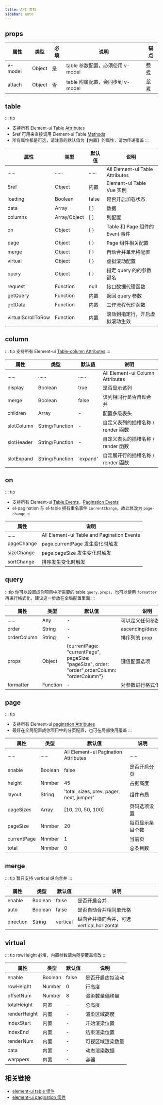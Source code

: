 ```yaml
---
title: API 文档
sidebar: auto
---
```


## props

| 属性    | 类型   | 必填 | 说明                             | 锚点                  |
| ------- | ------ | ---- | -------------------------------- | --------------------- |
| v-model | Object | 是   | table 参数配置，必须使用 v-model | [参考](/api.md#table) |
| attach  | Object | 否   | table 附属配置，会同步到 v-model | [参考](/api.md#table) |


## table

::: tip
- 支持所有 Element-ui [Table Attributes](https://element.eleme.cn/#/zh-CN/component/table#table-attributes)
- \$ref 可用来直接调用 Element-ui Table [Methods](https://element.eleme.cn/#/zh-CN/component/table#table-methods)
- 所有属性都是可选，请注意的默认值为【内置】的属性，请勿传递覆盖
:::

| 属性        | 类型         | 默认值  | 说明                                 | 
| ----------- | ------------ | ------ | ------------------------------------ | 
| ......      | ......       | ...... | All Element-ui Table Attributes      | 
| \$ref       | Object       | 内置   | Element-ui Table Vue 实例             | 
| loading     | Boolean      | false  | 是否开启加载状态                       | 
| data        | Array        | [ ]    | 数据                                 | 
| columns     | Array/Object | [ ]    | 列配置                               | 
| on          | Object       | { }    | Table 和 Page 组件的 Event 事件      | 
| page        | Object       | { }    | Page 组件相关配置                    | 
| merge       | Object       | { }    | 自动合并单元格配置                   | 
| virtual     | Object       | { }    | 虚拟滚动配置                         |
| query       | Object       | { }    | 指定 query 的的参数键名              | 
| request     | Function     | null   | 接口数据代理函数                     |
| getQuery    | Function     | 内置   | 返回 query 参数                      | 
| getData     | Function     | 内置   | 工作流程代理函数                     | 
| virtualScrollToRow     | Function     | 内置   | 滚动到指定行，开启虚拟滚动生效  |

## column

::: tip
支持所有 Element-ui [Table-column Attributes](https://element.eleme.cn/#/zh-CN/component/table#table-column-attributes)
:::

| 属性       | 类型            | 默认值   | 说明                               |
| ---------- | --------------- | -------- | ---------------------------------- |
| ......     | ......          | ......   | All Element-ui Column Attributes   |
| display    | Boolean         | true     | 是否显示该列                       |
| merge      | Boolean         | false    | 该列相同行是否自动合并              |
| children   | Array           | -        | 配置多级表头                       |
| slotColumn | String/Function | -        | 自定义表列的插槽名称 / render 函数 |
| slotHeader | String/Function | -        | 自定义表头的插槽名称 / render 函数 |
| slotExpand | String/Function | 'expand' | 自定展开行的插槽名称 / render 函数 |


## on

::: tip
- 支持所有 Element-ui [Table Events](https://element.eleme.cn/#/zh-CN/component/table#table-events)，[Pagination Events](https://element.eleme.cn/#/zh-CN/component/pagination#events)
- el-pagination 与 el-table 拥有重名事件 `currentChange`，故此修改为 `page-change`
:::

| 属性       | 说明                                   |
| ---------- | ------------------------------------------ |
| ......     | All Element-ui Table and Pagination Events |
| pageChange | page.currentPage 发生变化时触发         |
| sizeChange | page.pageSize 发生变化时触发            |
| sortChange | 排序发生变化时触发                      |

## query

:::tip
你可以设置成你项目中所需要的 table `query.props`，也可以使用 `formatter` 再进行格式化，建议这一步放在全局配置里面
:::

| 属性        | 类型     | 默认值       | 说明                      |
| ----------- | ------   | ----------- |-----------                |
| ......      |  Any     | -           | 可以定义任何参数           |  
| order       | String   | -           | ascending/descending      | 
| orderColumn | String   | -           | 排序列的 prop              |
| props       | Object   | {currentPage: "currentPage", pageSize: "pageSize", order: "order",orderColumn: "orderColumn"} | 键值配置选项     |
| formatter   | Function | -           | 对参数进行格式化     |


## page

::: tip
- 支持所有 Element-ui [pagination Attributes](https://element.eleme.cn/#/zh-CN/component/pagination#attributes)
- 最好在全局配置成你项目中的分页配置，也可在局部使用覆盖
:::

| 属性        | 类型   | 默认值                                    | 说明              |
| ----------- | ------  | ----------------------------------------- | --------------- | 
| ......      | ......  | All Element-ui Pagination Attributes      | ......          |
| enable      | Boolean | false                                     | 是否开启分页     |
| height      | Nnmber  | 45                                        | 占据高度         |
| layout      | String  | 'total, sizes, prev, pager, next, jumper' | 组件布局          |
| pageSizes   | Array   | [10, 20, 50, 100]                         | 页码选项设置      |
| pageSize    | Nnmber  | 20                                        | 每页显示条目个数  |
| currentPage | Nnmber  | 1                                         | 当前页           |
| total       | Nnmber  | 0                                         | 总条目数          |

## merge

::: tip
暂只支持 vertical 纵向合并
:::

| 属性        | 类型     | 默认值        | 说明    
| ----------- | ------  | --------------| ---------------                    | 
| enable      | Boolean | false         | 是否开启合并     
| auto        | Boolean | false         | 是否自动合并相同单元格                         |
| direction   | String  | vertical      | 纵向合并横向合并，可选 vertical,horizontal         |

## virtual

::: tip
rowHeight 必填，内置参数请勿随便覆盖修改
:::

| 属性        | 类型     | 默认值        | 说明    
| ----------- | ------  | --------------| ---------------   |
| enable      | Boolean | false         | 是否开启虚拟滚动     |
| rowHeight   | Number  | 0             | 行高度      |
| offsetNum   | Number  | 8             | 渲染数量偏移量      |
| totalHeight | 内置    | -             | 总高度      |
| renderHeight | 内置   | -             | 渲染区域高度      |
| indexStart   | 内置   | -              | 开始渲染位置      |
| indexEnd    | 内置     | -             | 结束渲染位置      |
| renderNum   | 内置     | -             | 可视区域渲染数量      |
| data        | 内置     | -             | 动态渲染数据      |
| warppers    | 内置     | -             | 容器          |






## 相关链接

- [element-ui table 组件](https://element.eleme.cn/#/zh-CN/component/table)
- [element-ui pagination 组件](https://element.eleme.cn/#/zh-CN/component/pagination)
